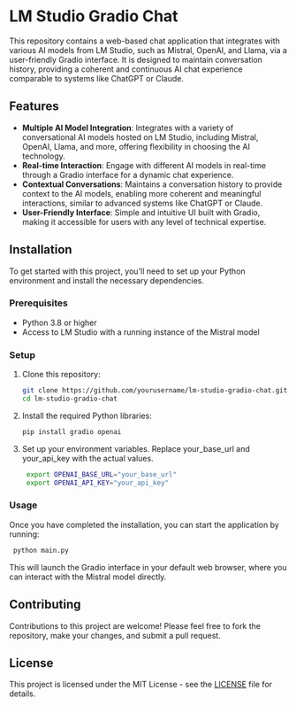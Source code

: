 # LM Studio Gradio Chat
This repository contains a web-based chat application that integrates with various AI models from LM Studio, such as Mistral, OpenAI, and Llama, via a user-friendly Gradio interface. It is designed to maintain conversation history, providing a coherent and continuous AI chat experience comparable to systems like ChatGPT or Claude.

## Features
- **Multiple AI Model Integration**: Integrates with a variety of conversational AI models hosted on LM Studio, including Mistral, OpenAI, Llama, and more, offering flexibility in choosing the AI technology.
- **Real-time Interaction**: Engage with different AI models in real-time through a Gradio interface for a dynamic chat experience.
- **Contextual Conversations**: Maintains a conversation history to provide context to the AI models, enabling more coherent and meaningful interactions, similar to advanced systems like ChatGPT or Claude.
- **User-Friendly Interface**: Simple and intuitive UI built with Gradio, making it accessible for users with any level of technical expertise.

## Installation
To get started with this project, you'll need to set up your Python environment and install the necessary dependencies.

### Prerequisites
- Python 3.8 or higher
- Access to LM Studio with a running instance of the Mistral model

### Setup
1. Clone this repository:
   ```bash
   git clone https://github.com/yourusername/lm-studio-gradio-chat.git
   cd lm-studio-gradio-chat
   ```

2. Install the required Python libraries:
   ```bash
   pip install gradio openai
   ```

3. Set up your environment variables. Replace your_base_url and your_api_key with the actual values.
   ```bash
    export OPENAI_BASE_URL="your_base_url"
    export OPENAI_API_KEY="your_api_key"
   ```

### Usage
Once you have completed the installation, you can start the application by running:
   ```bash
    python main.py
   ```
This will launch the Gradio interface in your default web browser, where you can interact with the Mistral model directly.

## Contributing
Contributions to this project are welcome! Please feel free to fork the repository, make your changes, and submit a pull request.

## License
This project is licensed under the MIT License - see the [LICENSE](LICENSE) file for details.
